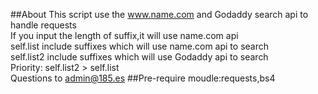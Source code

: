 ##About
This script use the www.name.com and Godaddy search api to handle requests<br>
If you input the length of suffix,it will use name.com api<br>
self.list include suffixes which will use name.com api to search<br>
self.list2 include suffixes which will use Godaddy api to search<br>
Priority: self.list2 > self.list<br>
Questions to admin@185.es
##Pre-require
moudle:requests,bs4
